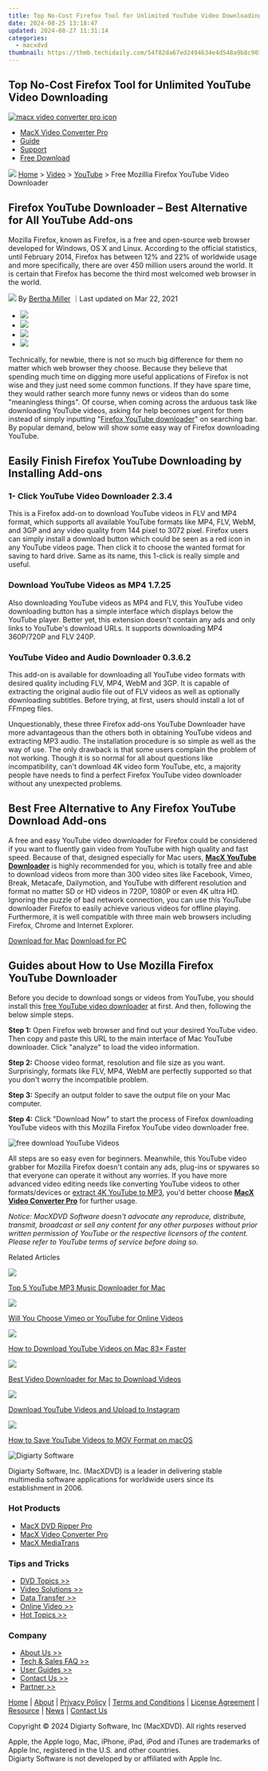 ```yaml
---
title: Top No-Cost Firefox Tool for Unlimited YouTube Video Downloading
date: 2024-08-25 13:18:47
updated: 2024-08-27 11:31:14
categories:
  - macxdvd
thumbnail: https://thmb.techidaily.com/54f82da67ed2494634e4d548a9b8c903250bdadd52e7584fcc6f20e9fac55f68.jpg
---
```


## Top No-Cost Firefox Tool for Unlimited YouTube Video Downloading

[![macx video converter pro icon](https://www.macxdvd.com/mac-dvd-video-converter-how-to/../image-style/new-seo/icon11.png)](https://tools.techidaily.com/macxdvd/products/)

* [MacX Video Converter Pro](https://tools.techidaily.com/macxdvd/products/)
* [Guide](https://tools.techidaily.com/macxdvd/products/)
* [Support](https://tools.techidaily.com/macxdvd/products/)
* [Free Download](https://tools.techidaily.com/macxdvd/products/)



![](https://www.macxdvd.com/mac-dvd-video-converter-how-to/../image-style/new-seo/icon7.png) [Home](https://tools.techidaily.com/macxdvd/products/) \> [Video](https://tools.techidaily.com/macxdvd/products/) \> [YouTube](https://tools.techidaily.com/macxdvd/products/) \> Free Mozillia Firefox YouTube Video Downloader

## Firefox YouTube Downloader – Best Alternative for All YouTube Add-ons



Mozilla Firefox, known as Firefox, is a free and open-source web browser developed for Windows, OS X and Linux. According to the official statistics, until February 2014, Firefox has between 12% and 22% of worldwide usage and more specifically, there are over 450 million users around the world. It is certain that Firefox has become the third most welcomed web browser in the world. 

![](https://www.macxdvd.com/mac-dvd-video-converter-how-to/../image-style/new-seo/icon6.png) By [Bertha Miller](https://www.linkedin.com/in/bertha-miller-7a324990/) ｜Last updated on Mar 22, 2021

* [![](https://www.macxdvd.com/mac-dvd-video-converter-how-to/../image-style/new-seo/share-fa.jpg)](https://www.facebook.com/sharer/sharer.php?u=https://www.macxdvd.com/mac-dvd-video-converter-how-to/best-free-mozilla-firefox-youtube-video-downloader.htm)
* [![](https://www.macxdvd.com/mac-dvd-video-converter-how-to/../image-style/new-seo/share-tw.jpg)](https://twitter.com/intent/tweet?url=https://www.macxdvd.com/mac-dvd-video-converter-how-to/best-free-mozilla-firefox-youtube-video-downloader.htm&text=)
* [![](https://www.macxdvd.com/mac-dvd-video-converter-how-to/../image-style/new-seo/share-email.jpg)](https://www.macxdvd.com/mac-dvd-video-converter-how-to/mailto:info@example.com?&subject=&body=https://www.macxdvd.com/mac-dvd-video-converter-how-to/best-free-mozilla-firefox-youtube-video-downloader.htm)
* [![](https://www.macxdvd.com/mac-dvd-video-converter-how-to/../image-style/new-seo/share-in.jpg)](https://www.linkedin.com/shareArticle?mini=true&url=https://www.macxdvd.com/mac-dvd-video-converter-how-to/best-free-mozilla-firefox-youtube-video-downloader.htm&title=&summary=&source=)

Technically, for newbie, there is not so much big difference for them no matter which web browser they choose. Because they believe that spending much time on digging more useful applications of Firefox is not wise and they just need some common functions. If they have spare time, they would rather search more funny news or videos than do some "meaningless things". Of course, when coming across the arduous task like downloading YouTube videos, asking for help becomes urgent for them instead of simply inputting "[Firefox YouTube downloader](https://tools.techidaily.com/macxdvd/products/)" on searching bar. By popular demand, below will show some easy way of Firefox downloading YouTube.

## Easily Finish Firefox YouTube Downloading by Installing Add-ons 

### 1- Click YouTube Video Downloader 2.3.4

This is a Firefox add-on to download YouTube videos in FLV and MP4 format, which supports all available YouTube formats like MP4, FLV, WebM, and 3GP and any video quality from 144 pixel to 3072 pixel. Firefox users can simply install a download button which could be seen as a red icon in any YouTube videos page. Then click it to choose the wanted format for saving to hard drive. Same as its name, this 1-click is really simple and useful.

### Download YouTube Videos as MP4 1.7.25

Also downloading YouTube videos as MP4 and FLV, this YouTube video downloading button has a simple interface which displays below the YouTube player. Better yet, this extension doesn't contain any ads and only links to YouTube's download URLs. It supports downloading MP4 360P/720P and FLV 240P.

### YouTube Video and Audio Downloader 0.3.6.2

This add-on is available for downloading all YouTube video formats with desired quality including FLV, MP4, WebM and 3GP. It is capable of extracting the original audio file out of FLV videos as well as optionally downloading subtitles. Before trying, at first, users should install a lot of FFmpeg files.

Unquestionably, these three Firefox add-ons YouTube Downloader have more advantageous than the others both in obtaining YouTube videos and extracting MP3 audio. The installation procedure is so simple as well as the way of use. The only drawback is that some users complain the problem of not working. Though it is so normal for all about questions like incompatibility, can't download 4K video form YouTube, etc, a majority people have needs to find a perfect Firefox YouTube video downloader without any unexpected problems.

## Best Free Alternative to Any Firefox YouTube Download Add-ons

A free and easy YouTube video downloader for Firefox could be considered if you want to fluently gain video from YouTube with high quality and fast speed. Because of that, designed especially for Mac users, [**MacX YouTube Downloader**](https://tools.techidaily.com/macxdvd/products/) is highly recommended for you, which is totally free and able to download videos from more than 300 video sites like Facebook, Vimeo, Break, Metacafe, Dailymotion, and YouTube with different resolution and format no matter SD or HD videos in 720P, 1080P or even 4K ultra HD. Ignoring the puzzle of bad network connection, you can use this YouTube downloader Firefox to easily achieve various videos for offline playing. Furthermore, it is well compatible with three main web browsers including Firefox, Chrome and Internet Explorer. 

[Download for Mac](https://tools.techidaily.com/macxdvd/products/) [Download for PC](https://tools.techidaily.com/macxdvd/products/) 

## Guides about How to Use Mozilla Firefox YouTube Downloader

Before you decide to download songs or videos from YouTube, you should install this [free YouTube video downloader](https://tools.techidaily.com/macxdvd/products/) at first. And then, following the below simple steps.

**Step 1:** Open Firefox web browser and find out your desired YouTube video. Then copy and paste this URL to the main interface of Mac YouTube downloader. Click "analyze" to load the video information. 

**Step 2:** Choose video format, resolution and file size as you want. Surprisingly, formats like FLV, MP4, WebM are perfectly supported so that you don't worry the incompatible problem. 

**Step 3:**  Specify an output folder to save the output file on your Mac computer.

**Step 4:** Click "Download Now" to start the process of Firefox downloading YouTube videos with this Mozilla Firefox YouTube video downloader free.

![free download YouTube Videos](https://www.macxdvd.com/mac-dvd-video-converter-how-to/../free-youtube-video-downloader-mac/article-image/2018-free-ytb-downloader-mac-2.jpg) 

All steps are so easy even for beginners. Meanwhile, this YouTube video grabber for Mozilla Firefox doesn't contain any ads, plug-ins or spywares so that everyone can operate it without any worries. If you have more advanced video editing needs like converting YouTube videos to other formats/devices or [extract 4K YouTube to MP3](https://tools.techidaily.com/macxdvd/products/), you'd better choose [**MacX Video Converter Pro**](https://tools.techidaily.com/macxdvd/products/) for further usage. 

_Notice: MacXDVD Software doesn't advocate any reproduce, distribute, transmit, broadcast or sell any content for any other purposes without prior written permission of YouTube or the respective licensors of the content. Please refer to YouTube terms of service before doing so._ 



Related Articles

![](https://www.macxdvd.com/mac-dvd-video-converter-how-to/../image-style/new-seo/pic7.jpg)

[Top 5 YouTube MP3 Music Downloader for Mac](https://tools.techidaily.com/macxdvd/products/) 

![](https://www.macxdvd.com/mac-dvd-video-converter-how-to/../image-style/new-seo/pic6.jpg)

[Will You Choose Vimeo or YouTube for Online Videos](https://tools.techidaily.com/macxdvd/products/) 

![](https://www.macxdvd.com/mac-dvd-video-converter-how-to/../image-style/new-seo/pic5.jpg)

[How to Download YouTube Videos on Mac 83× Faster](https://tools.techidaily.com/macxdvd/products/) 

![](https://www.macxdvd.com/mac-dvd-video-converter-how-to/../image-style/new-seo/pic4.jpg)

[Best Video Downloader for Mac to Download Videos](https://tools.techidaily.com/macxdvd/products/) 

![](https://www.macxdvd.com/mac-dvd-video-converter-how-to/../image-style/new-seo/pic3.jpg)

[Download YouTube Videos and Upload to Instagram](https://tools.techidaily.com/macxdvd/products/) 

![](https://www.macxdvd.com/mac-dvd-video-converter-how-to/../image-style/new-seo/pic2.jpg)

[How to Save YouTube Videos to MOV Format on macOS](https://www.macxdvd.com/mac-dvd-video-converter-how-to/download-convert-youtube-videos-to-mov-on-mac.htm 
) 



![Digiarty Software](https://www.macxdvd.com/mac-dvd-video-converter-how-to/../icon/logo.png) 

Digiarty Software, Inc. (MacXDVD) is a leader in delivering stable multimedia software applications for worldwide users since its establishment in 2006.

### Hot Products

* [MacX DVD Ripper Pro](https://tools.techidaily.com/macxdvd/products/)
* [MacX Video Converter Pro](https://tools.techidaily.com/macxdvd/products/)
* [MacX MediaTrans](https://tools.techidaily.com/macxdvd/products/)

### Tips and Tricks

* [DVD Topics >>](https://tools.techidaily.com/macxdvd/products/)
* [Video Solutions >>](https://tools.techidaily.com/macxdvd/products/)
* [Data Transfer >>](https://tools.techidaily.com/macxdvd/products/)
* [Online Video >>](https://tools.techidaily.com/macxdvd/products/)
* [Hot Topics >>](https://tools.techidaily.com/macxdvd/products/)

### Company

* [About Us >>](https://tools.techidaily.com/macxdvd/products/)
* [Tech & Sales FAQ >>](https://tools.techidaily.com/macxdvd/products/)
* [User Guides >>](https://tools.techidaily.com/macxdvd/products/)
* [Contact Us >>](https://tools.techidaily.com/macxdvd/products/)
* [Partner >>](https://tools.techidaily.com/macxdvd/products/)



[Home](https://tools.techidaily.com/macxdvd/products/) | [About](https://tools.techidaily.com/macxdvd/products/) | [Privacy Policy](https://tools.techidaily.com/macxdvd/products/) | [Terms and Conditions](https://tools.techidaily.com/macxdvd/products/) | [License Agreement](https://tools.techidaily.com/macxdvd/products/) | [Resource](https://tools.techidaily.com/macxdvd/products/) | [News](https://tools.techidaily.com/macxdvd/products/) | [Contact Us](https://tools.techidaily.com/macxdvd/products/)

Copyright © 2024 Digiarty Software, Inc (MacXDVD). All rights reserved

Apple, the Apple logo, Mac, iPhone, iPad, iPod and iTunes are trademarks of Apple Inc, registered in the U.S. and other countries.  
Digiarty Software is not developed by or affiliated with Apple Inc.

<ins class="adsbygoogle"
     style="display:block"
     data-ad-format="autorelaxed"
     data-ad-client="ca-pub-7571918770474297"
     data-ad-slot="1223367746"></ins>



<ins class="adsbygoogle"
     style="display:block"
     data-ad-client="ca-pub-7571918770474297"
     data-ad-slot="8358498916"
     data-ad-format="auto"
     data-full-width-responsive="true"></ins>
